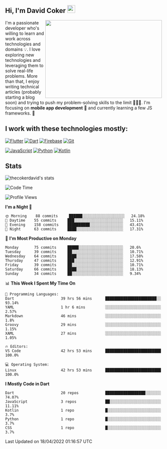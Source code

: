 ## Hi, I'm David Coker <img src="https://raw.githubusercontent.com/thecokerdavid/thecokerdavid/main/gifs/wave.gif" width="25px">
<img align="right" height="250" width="375" alt="" src="https://raw.githubusercontent.com/thecokerdavid/thecokerdavid/main/gifs/reminisce.gif" width="25px">

<p>I'm a passionate developer who's willing to learn and work across technologies and domains 💡. I love exploring new technologies and leveraging them to solve real-life problems. More than that, I enjoy writing technical articles (probably starting a blog soon) and trying to push my problem-solving skills to the limit  👨🏻‍💻. I'm focusing on <strong>mobile app development</strong> 📱 and currently learning a few JS frameworks. 🤪</p>

## I work with these technologies mostly:

[![Flutter](https://img.shields.io/badge/-Flutter-blue?style=for-the-badge&logo=flutter&logoColor=ffffff)](https://www.flutter.dev/)
[![Dart](https://img.shields.io/badge/-Dart-ffffff?style=for-the-badge&logo=dart&logoColor=blue)](https://www.dart.dev/)
[![Firebase](https://img.shields.io/badge/-Firebase-%23FBB741?style=for-the-badge&logo=firebase&logoColor=FBB741&labelColor=%23ffffff&color=%23FBB741)](https://www.firebase.google.com/)
[![Git](https://img.shields.io/badge/-Git-EB5C38?style=for-the-badge&logo=git&logoColor=%23ffffff)](https://git-scm.com/)

[![JavaScript](https://img.shields.io/badge/-JavaScript-F7DF1E?style=for-the-badge&logo=javascript&logoColor=000000&labelColor=F7DF1E&color=F7DF1E)](https://www.javascript.com/)
[![Python](https://img.shields.io/badge/-Python-yellow?style=for-the-badge&logo=python&logoColor=yellow&labelColor=blue&color=blue)](https://www.python.org/)
[![Kotlin](https://img.shields.io/badge/-Kotlin-7F52FF?style=for-the-badge&logo=Kotlin&logoColor=ffffff)](https://www.kotlinlang.com/)

## Stats

<p><img src="https://github-readme-stats.vercel.app/api?username=thecokerdavid&show_icons=true&hide_border=true&border_radius=10&theme=onedark" alt="thecokerdavid's stats" /></p>

<!--START_SECTION:waka-->
![Code Time](http://img.shields.io/badge/Code%20Time-350%20hrs%2048%20mins-blue)

![Profile Views](http://img.shields.io/badge/Profile%20Views-0-blue)

**I'm a Night 🦉** 

```text
🌞 Morning    88 commits     ██████░░░░░░░░░░░░░░░░░░░   24.18% 
🌆 Daytime    55 commits     ███░░░░░░░░░░░░░░░░░░░░░░   15.11% 
🌃 Evening    158 commits    ██████████░░░░░░░░░░░░░░░   43.41% 
🌙 Night      63 commits     ████░░░░░░░░░░░░░░░░░░░░░   17.31%

```
📅 **I'm Most Productive on Monday** 

```text
Monday       75 commits     █████░░░░░░░░░░░░░░░░░░░░   20.6% 
Tuesday      39 commits     ██░░░░░░░░░░░░░░░░░░░░░░░   10.71% 
Wednesday    64 commits     ████░░░░░░░░░░░░░░░░░░░░░   17.58% 
Thursday     47 commits     ███░░░░░░░░░░░░░░░░░░░░░░   12.91% 
Friday       39 commits     ██░░░░░░░░░░░░░░░░░░░░░░░   10.71% 
Saturday     66 commits     ████░░░░░░░░░░░░░░░░░░░░░   18.13% 
Sunday       34 commits     ██░░░░░░░░░░░░░░░░░░░░░░░   9.34%

```


📊 **This Week I Spent My Time On** 

```text
💬 Programming Languages: 
Dart                     39 hrs 56 mins      ███████████████████████░░   93.14% 
YAML                     1 hr 6 mins         ░░░░░░░░░░░░░░░░░░░░░░░░░   2.57% 
Markdown                 46 mins             ░░░░░░░░░░░░░░░░░░░░░░░░░   1.8% 
Groovy                   29 mins             ░░░░░░░░░░░░░░░░░░░░░░░░░   1.15% 
XAML                     27 mins             ░░░░░░░░░░░░░░░░░░░░░░░░░   1.05%

🔥 Editors: 
VS Code                  42 hrs 53 mins      █████████████████████████   100.0%

💻 Operating System: 
Linux                    42 hrs 53 mins      █████████████████████████   100.0%

```

**I Mostly Code in Dart** 

```text
Dart                     20 repos            ██████████████████░░░░░░░   74.07% 
JavaScript               3 repos             ██░░░░░░░░░░░░░░░░░░░░░░░   11.11% 
Kotlin                   1 repo              █░░░░░░░░░░░░░░░░░░░░░░░░   3.7% 
Python                   1 repo              █░░░░░░░░░░░░░░░░░░░░░░░░   3.7% 
CSS                      1 repo              █░░░░░░░░░░░░░░░░░░░░░░░░   3.7%

```



 Last Updated on 18/04/2022 01:16:57 UTC
<!--END_SECTION:waka-->

<!-- ### Hi there 👋

<img align="center" src="/github-metrics.svg" alt="David Coker's Stats"> -->

<!-- ![David Coker's Most used languages](https://github-readme-stats.vercel.app/api/top-langs?username=thecokerdavid&layout=compact&show_icons=true&count_private=true&theme=gotham) -->
